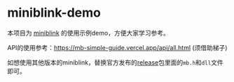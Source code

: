 # miniblink-demo

本项目为 [miniblink](https://github.com/weolar/miniblink49) 的使用示例demo，方便大家学习参考。

API的使用参考：<https://mb-simple-guide.vercel.app/api/all.html> (须借助梯子)

如想使用其他版本的miniblink，替换官方发布的[release](https://github.com/weolar/miniblink49/releases)包里面的`mb.h`和`dll`文件即可。
